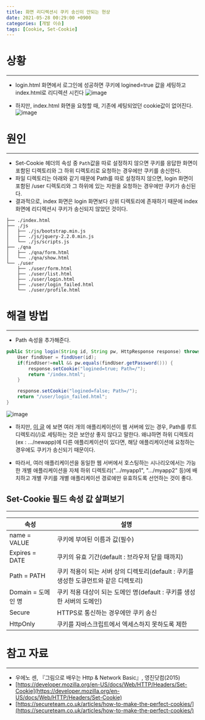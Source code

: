 ```yaml
---
title: 화면 리디렉션시 쿠키 송신이 안되는 현상
date: 2021-05-28 00:29:00 +0900
categories: [개발 이슈]
tags: [Cookie, Set-Cookie]
---
```


# 상황
---
- login.html 화면에서 로그인에 성공하면 쿠키에 logined=true 값을 세팅하고 index.html로 리디렉션 시킨다
![image](https://user-images.githubusercontent.com/64415489/126067313-5d0880e9-3a68-41ad-81bf-c2952b64eeec.png)

- 하지만, index.html 화면을 요청할 때, 기존에 세팅되었던 cookie값이 없어진다.
![image](https://user-images.githubusercontent.com/64415489/126067345-51dae0d2-5025-4c4e-8e52-984372f12152.png)

# 원인
---
- Set-Cookie 헤더의 속성 중 `Path`값을 따로 설정하지 않으면 쿠키를 응답한 화면이 포함된 디렉토리와 그 하위 디렉토리로 요청하는 경우에만 쿠키를 송신한다.
- 파일 디렉토리는 아래와 같기 때문에 Path를 따로 설정하지 않으면, login 화면이 포함된 /user 디렉토리와 그 하위에 있는 자원을 요청하는 경우에만 쿠키가 송신된다.
- 결과적으로, index 화면은 login 화면보다 상위 디렉토리에 존재하기 때문에 index 화면에 리디렉션시 쿠키가 송신되지 않았던 것이다.
```
├── ./index.html
├── ./js
│   ├── ./js/bootstrap.min.js
│   ├── ./js/jquery-2.2.0.min.js
│   └── ./js/scripts.js
├── ./qna
│   ├── ./qna/form.html
│   └── ./qna/show.html
└── ./user
    ├── ./user/form.html
    ├── ./user/list.html
    ├── ./user/login.html
    ├── ./user/login_failed.html
    └── ./user/profile.html
```

# 해결 방법
---
- Path 속성을 추가해준다.
```java
public String login(String id, String pw, HttpResponse response) throws IOException {
    User findUser = findUser(id);
    if(findUser!=null && pw.equals(findUser.getPassword())) {
        response.setCookie("logined=true; Path=/");
        return "/index.html";
    }

    response.setCookie("logined=false; Path=/");
    return "/user/login_failed.html";
}
```

![image](https://user-images.githubusercontent.com/64415489/126068394-179a31d0-5865-4872-abfc-e11ff8033ff8.png)

- 하지만, [이 글](https://secureteam.co.uk/articles/how-to-make-the-perfect-cookies/) 에 보면 여러 개의 애플리케이션이 웹 서버에 있는 경우, Path를 루트 디렉토리(/)로 세팅하는 것은
보안상 좋지 않다고 말한다. 왜냐하면 하위 디렉토리(ex : …/newapp)에 다른 애플리케이션이 있다면, 해당 애플리케이션에 요청하는 경우에도 쿠키가 송신되기 때문이다.

- 따라서, 여러 애플리케이션을 동일한 웹 서버에서 호스팅하는 시나리오에서는 가능한 개별 애플리케이션을 자체 하위 디렉토리("…/myapp1", "…/myapp2" 등)에 배치하고
개별 쿠키를 개별 애플리케이션 경로에만 유효하도록 선언하는 것이 좋다.


## Set-Cookie 필드 속성 값 살펴보기
---

|  속성          |   설명         |
|---------------|---------------|
|name = VALUE    | 쿠키에 부여된 이름과 값(필수) |
|Expires = DATE | 쿠키의 유효 기간(default : 브라우저 닫을 때까지) |
|Path = PATH   | 쿠키 적용이 되는 서버 상의 디렉토리(default : 쿠키를 생성한 도큐먼트와 같은 디렉토리) |
|Domain = 도메인 명| 쿠키 적용 대상이 되는 도메인 명(default : 쿠키를 생성한 서버의 도메인) |
|Secure| HTTPS로 통신하는 경우에만 쿠키 송신|
|HttpOnly| 쿠키를 자바스크립트에서 엑세스하지 못하도록 제한 |


# 참고 자료
---
- 우에노 센, 『그림으로 배우는 Http & Network Basic』, 영진닷컴(2015)
- [https://developer.mozilla.org/en-US/docs/Web/HTTP/Headers/Set-Cookie](https://developer.mozilla.org/en-US/docs/Web/HTTP/Headers/Set-Cookie)
- [https://secureteam.co.uk/articles/how-to-make-the-perfect-cookies/](https://secureteam.co.uk/articles/how-to-make-the-perfect-cookies/)
